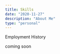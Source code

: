 ```yaml
---
title: Skills
date: "2020-11-27"
description: "About Me"
type: "personal"
---
```


Employment History

coming soon
